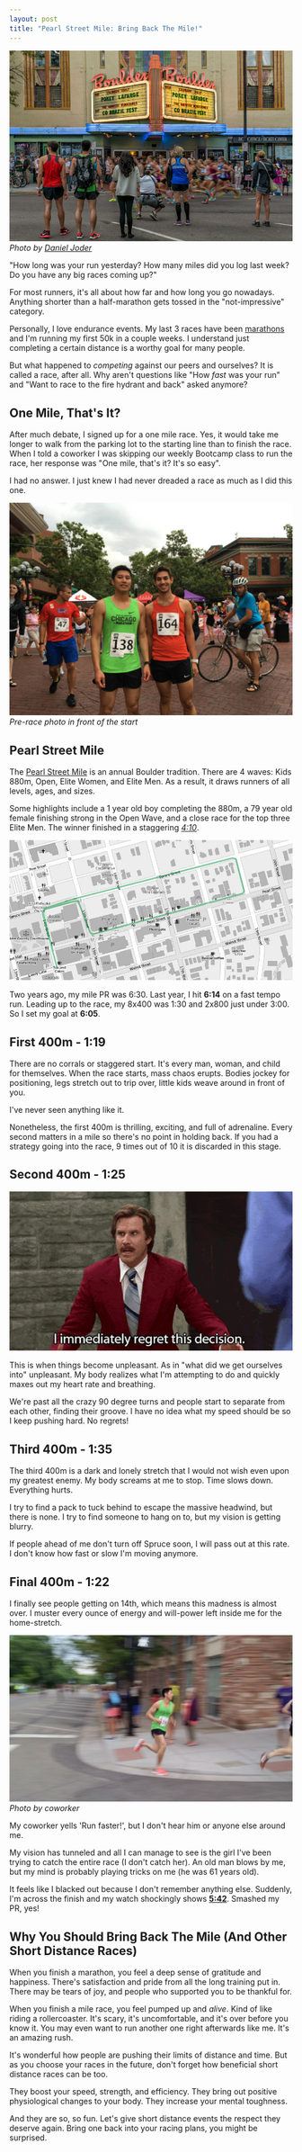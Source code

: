 ```yaml
---
layout: post
title: "Pearl Street Mile: Bring Back The Mile!"
---
```


![pearl street mile alex le image by daniel joder](/assets/alex_le_pearl_street_mile_daniel_joder_crop.jpg)
_Photo by [Daniel Joder](http://www.danieljoderphotography.com/the-pearl-street-mile/")_

"How long was your run yesterday? How many miles did you log last week? Do you have any big races coming up?"

For most runners, it's all about how far and how long you go nowadays. Anything shorter than a half-marathon gets tossed in the "not-impressive" category.

Personally, I love endurance events. My last 3 races have been [marathons][2] and I'm running my first 50k in a couple weeks. I understand just completing a certain distance is a worthy goal for many people.

But what happened to *competing* against our peers and ourselves? It is called a race, after all. Why aren't questions like "How *fast* was your run" and "Want to race to the fire hydrant and back" asked anymore?

## One Mile, That's It? ##

After much debate, I signed up for a one mile race. Yes, it would take me longer to walk from the parking lot to the starting line than to finish the race. When I told a coworker I was skipping our weekly Bootcamp class to run the race, her response was "One mile, that's it? It's so easy".

I had no answer. I just knew I had never dreaded a race as much as I did this one.

![pearl street mile alex le and matt](/assets/pearl_street_mile_alex_matt.jpg)
_Pre-race photo in front of the start_

## Pearl Street Mile ##

The [Pearl Street Mile][1] is an annual Boulder tradition. There are 4 waves: Kids 880m, Open, Elite Women, and Elite Men. As a result, it draws runners of all levels, ages, and sizes.

Some highlights include a 1 year old boy completing the 880m, a 79 year old female finishing strong in the Open Wave, and a close race for the top three Elite Men. The winner finished in a staggering [*4:10*][4].

![pearl street mile 2016 course](/assets/pearl_street_mile_2016_course.jpg)

Two years ago, my mile PR was 6:30. Last year, I hit **6:14** on a fast tempo run. Leading up to the race, my 8x400 was 1:30 and 2x800 just under 3:00. So I set my goal at **6:05**.

## First 400m - 1:19 ##

There are no corrals or staggered start. It's every man, woman, and child for themselves. When the race starts, mass chaos erupts. Bodies jockey for positioning, legs stretch out to trip over, little kids weave around in front of you.

I've never seen anything like it.

Nonetheless, the first 400m is thrilling, exciting, and full of adrenaline. Every second matters in a mile so there's no point in holding back. If you had a strategy going into the race, 9 times out of 10 it is discarded in this stage.

## Second 400m - 1:25 ##

![anchorman ron burgundy i immediately regret this decision](/assets/I_immediately_regret_this_decision_anchorman.gif)

This is when things become unpleasant. As in "what did we get ourselves into" unpleasant. My body realizes what I'm attempting to do and quickly maxes out my heart rate and breathing.

We're past all the crazy 90 degree turns and people start to separate from each other, finding their groove. I have no idea what my speed should be so I keep pushing hard. No regrets!

## Third 400m - 1:35 ##

The third 400m is a dark and lonely stretch that I would not wish even upon my greatest enemy. My body screams at me to stop. Time slows down. Everything hurts.

I try to find a pack to tuck behind to escape the massive headwind, but there is none. I try to find someone to hang on to, but my vision is getting blurry.

If people ahead of me don't turn off Spruce soon, I will pass out at this rate. I don't know how fast or slow I'm moving anymore.

## Final 400m - 1:22 ##

I finally see people getting on 14th, which means this madness is almost over. I muster every ounce of energy and will-power left inside me for the home-stretch.

![alex le pearl street mile finish](/assets/pearl_street_mile_alex_le.jpg)
_Photo by coworker_

My coworker yells 'Run faster!',  but I don't hear him or anyone else around me.

My vision has tunneled and all I can manage to see is the girl I've been trying to catch the entire race (I don't catch her). An old man blows by me, but my mind is probably playing tricks on me (he was 61 years old).

It feels like I blacked out because I don't remember anything else. Suddenly, I'm across the finish and my watch shockingly shows [**5:42**][3]. Smashed my PR, yes!

## Why You Should Bring Back The Mile (And Other Short Distance Races) ##

When you finish a marathon, you feel a deep sense of gratitude and happiness. There's satisfaction and pride from all the long training put in. There may be tears of joy, and people who supported you to be thankful for.

When you finish a mile race, you feel pumped up and *alive*. Kind of like riding a rollercoaster. It's scary, it's uncomfortable, and it's over before you know it. You may even want to run another one right afterwards like me. It's an amazing rush.

It's wonderful how people are pushing their limits of distance and time. But as you choose your races in the future, don't forget how beneficial short distance races can be too.

They boost your speed, strength, and efficiency. They bring out positive physiological changes to your body. They increase your mental toughness.

And they are so, so fun. Let's give short distance events the respect they deserve again. Bring one back into your racing plans, you might be surprised.

[1]: http://flatironsrunningevents.com/races/pearl-street-mile/
[2]: /chicago-marathon-recap.html
[3]: http://runningbears.com/pearl/Pearl_Street_Mile_Open_2016.HTM
[4]: http://runningbears.com/pearl/Pearl_Street_Mile_Elite_Mens_2016.HTM
